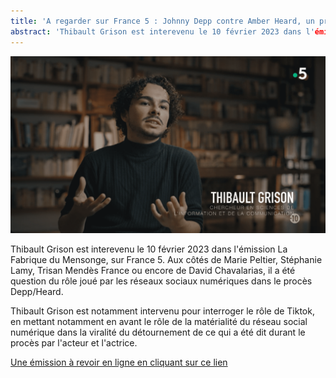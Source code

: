 ```yaml
---
title: 'A regarder sur France 5 : Johnny Depp contre Amber Heard, un procès qui s'est joué en réseaux'
abstract: 'Thibault Grison est interevenu le 10 février 2023 dans l'émission La Fabrique du Mensonge, sur France 5.'
---
```


![](TG_F5.png)

Thibault Grison est interevenu le 10 février 2023 dans l'émission La Fabrique du Mensonge, sur France 5. Aux côtés de Marie Peltier, Stéphanie Lamy, Trisan Mendès France ou encore de David Chavalarias, il a été question du rôle joué par les réseaux sociaux numériques dans le procès Depp/Heard.

Thibault Grison est notamment intervenu pour interroger le rôle de Tiktok, en mettant notamment en avant le rôle de la matérialité du réseau social numérique dans la viralité du détournement de ce qui a été dit durant le procès par l'acteur et l'actrice.


[Une émission à revoir en ligne en cliquant sur ce lien](https://www.france.tv/france-5/la-fabrique-du-mensonge/la-fabrique-du-mensonge-saison-3/4557595-affaire-johnny-depp-amber-heard-la-justice-a-l-epreuve-des-reseaux-sociaux.html)